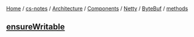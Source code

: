 [Home](https://mengxianbin.github.io) /
[cs-notes](https://mengxianbin.github.io/cs-notes/site) /
[Architecture](https://mengxianbin.github.io/cs-notes/site/Architecture) /
[Components](https://mengxianbin.github.io/cs-notes/site/Architecture/Components) /
[Netty](https://mengxianbin.github.io/cs-notes/site/Architecture/Components/Netty) /
[ByteBuf](https://mengxianbin.github.io/cs-notes/site/Architecture/Components/Netty/ByteBuf) /
[methods](https://mengxianbin.github.io/cs-notes/site/Architecture/Components/Netty/ByteBuf/methods)

## [ensureWritable](https://mengxianbin.github.io/cs-notes/site/Architecture/Components/Netty/ByteBuf/methods/ensureWritable)
